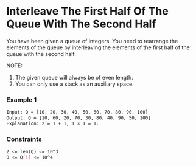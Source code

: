 # Interleave The First Half Of The Queue With The Second Half

You have been given a queue of integers. 
You need to rearrange the elements of the queue by interleaving the elements of the first half of the queue with the second half.

NOTE: 
1. The given queue will always be of even length.
2. You can only use a stack as an auxiliary space.

### Example 1
```sh
Input: Q = [10, 20, 30, 40, 50, 60, 70, 80, 90, 100]
Output: Q = [10, 60, 20, 70, 30, 80, 40, 90, 50, 100]
Explanation: 2 = 1 + 1, 1 × 1 = 1.
```

### Constraints
```sh
2 <= len(Q) <= 10^3
0 <= Q[i] <= 10^4
```
